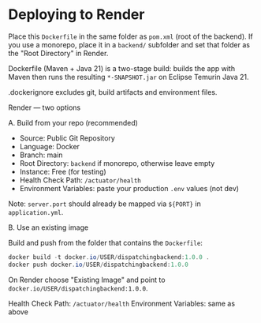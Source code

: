 # Deploying to Render

Place this `Dockerfile` in the same folder as `pom.xml` (root of the backend). If you use a monorepo, place it in a `backend/` subfolder and set that folder as the "Root Directory" in Render.

Dockerfile (Maven + Java 21) is a two-stage build: builds the app with Maven then runs the resulting `*-SNAPSHOT.jar` on Eclipse Temurin Java 21.

.dockerignore excludes git, build artifacts and environment files.

Render — two options

A. Build from your repo (recommended)

- Source: Public Git Repository
- Language: Docker
- Branch: main
- Root Directory: `backend` if monorepo, otherwise leave empty
- Instance: Free (for testing)
- Health Check Path: `/actuator/health`
- Environment Variables: paste your production `.env` values (not dev)

Note: `server.port` should already be mapped via `${PORT}` in `application.yml`.

B. Use an existing image

Build and push from the folder that contains the `Dockerfile`:

```powershell
docker build -t docker.io/USER/dispatchingbackend:1.0.0 .
docker push docker.io/USER/dispatchingbackend:1.0.0
```

On Render choose "Existing Image" and point to `docker.io/USER/dispatchingbackend:1.0.0`.

Health Check Path: `/actuator/health`
Environment Variables: same as above
